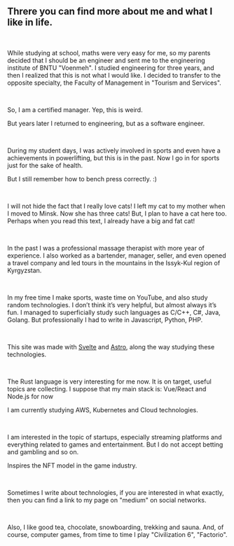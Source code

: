 ## Threre you can find more about me and what I like in life.
<br>

While studying at school, maths were very easy for me, so my parents decided that I should be an engineer and sent me to the engineering institute of BNTU "Voenmeh".
I studied engineering for three years, and then I realized that this is not what I would like. I decided to transfer to the opposite specialty, the Faculty of Management in "Tourism and Services".

<br>

So, I am a certified manager.
Yep, this is weird.

But years later I returned to engineering, but as a software engineer.

<br>

During my student days, I was actively involved in sports and even have a achievements in powerlifting, but this is in the past. Now I go in for sports just for the sake of health.

But I still remember how to bench press correctly. :)

<br>

I will not hide the fact that I really love cats! I left my cat to my mother when I moved to Minsk. Now she has three cats! But, I plan to have a cat here too. Perhaps when you read this text, I already have a big and fat cat!

<br>

In the past I was a professional massage therapist with more year of experience. I also worked as a bartender, manager, seller, and even opened a travel company and led tours in the mountains in the Issyk-Kul region of Kyrgyzstan.

<br>

In my free time I make sports, waste time on YouTube, and also study random technologies. I don’t think it’s very helpful, but almost always it’s fun.
I managed to superficially study such languages as C/C++, C#, Java, Golang. But professionally I had to write in Javascript, Python, PHP.

<br>

This site was made with [Svelte](https://svelte.dev/) and [Astro](https://astro.build/), along the way studying these technologies.

<br>

The Rust language is very interesting for me now. It is on target, useful topics are collecting.
I suppose that my main stack is: Vue/React and Node.js for now

I am currently studying AWS, Kubernetes and Cloud technologies.

<br>

I am interested in the topic of startups, especially streaming platforms and everything related to games and entertainment. But I do not accept betting and gambling and so on.

Inspires the NFT model in the game industry.

<br>

Sometimes I write about technologies, if you are interested in what exactly, then you can find a link to my page on "medium" on social networks.

<br>

Also, I like good tea, chocolate, snowboarding, trekking and sauna. And, of course, computer games, from time to time I play "Civilization 6", "Factorio".
